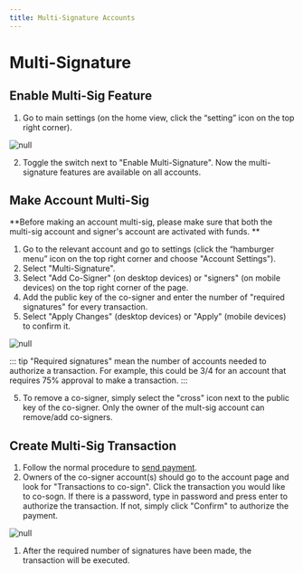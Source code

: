 ```yaml
---
title: Multi-Signature Accounts
---
```

# Multi-Signature

## Enable Multi-Sig Feature

1. Go to main settings (on the home view, click the “setting” icon on the top right corner).

![null](/images/screen-shot-2019-09-20-at-17.16.28.png)

2. Toggle the switch next to "Enable Multi-Signature". Now the multi-signature features are available on all accounts.

## Make Account Multi-Sig

**Before making an account multi-sig, please make sure that both the multi-sig account and signer's account are activated with funds. **

1. Go to the relevant account and go to settings (click the “hamburger menu” icon on the top right corner and choose "Account Settings"). 
2. Select "Multi-Signature".
3. Select "Add Co-Signer" (on desktop devices) or "signers" (on mobile devices) on the top right corner of the page.
4. Add the public key of the co-signer and enter the number of "required signatures" for every transaction.
5. Select "Apply Changes" (desktop devices) or "Apply" (mobile devices) to confirm it.

![null](/images/screen-shot-2019-09-20-at-17.19.00.png)

::: tip
"Required signatures" mean the number of accounts needed to authorize a transaction. For example, this could be 3/4 for an account that requires 75% approval to make a transaction.
:::

5. To remove a co-signer, simply select the "cross" icon next to the public key of the co-signer. Only the owner of the mult-sig account can remove/add co-signers.

## Create Multi-Sig Transaction

1. Follow the normal procedure to [send payment](./04-wallet-guide.html#send-payment).
2. Owners of the co-signer account(s) should go to the account page and look for "Transactions to co-sign". Click the transaction you would like to co-sogn. If there is a password, type in password and press enter to authorize the transaction. If not, simply click "Confirm" to authorize the payment. 

![null](/images/screen-shot-2019-09-20-at-17.22.10.png)

1. After the required number of signatures have been made, the transaction will be executed.
